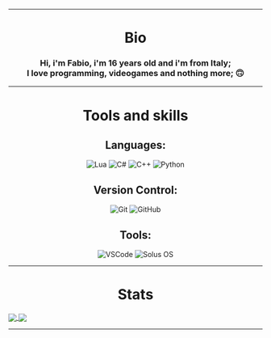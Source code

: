 <hr>
<h1 align="center">Bio</h1>
<h3 align="center">
  Hi, i'm Fabio, i'm 16 years old and i'm from Italy; <br>
  I love programming, videogames and nothing more; &#x1F643
</h3>
<hr>
<h1 align="center">Tools and skills</h1>
<div align="center">
  <h2>Languages:</h2>
  <img src="https://img.shields.io/badge/-Lua-blue?style=for-the-badge&logo=Lua&logoColor=white" alt="Lua">
  <img src="https://img.shields.io/badge/-C%20Sharp-purple?style=for-the-badge&logo=C+Sharp&logoColor=white" alt="C#">
  <img src="https://img.shields.io/badge/-C++-purple?style=for-the-badge&logo=C&logoColor=white" alt="C++">
  <img src="https://img.shields.io/badge/-Python-3776AB?style=for-the-badge&logo=Python&logoColor=white" alt="Python">
  <h2>Version Control:</h2>
  <img src="https://img.shields.io/badge/-Git-F05032?style=for-the-badge&logo=Git&logoColor=white" alt="Git">
  <img src="https://img.shields.io/badge/-GitHub-181717?style=for-the-badge&logo=GitHub" alt="GitHub">
  <h2>Tools:</h2>
  <img src="https://img.shields.io/badge/Editor-VSCode-007ACC?style=for-the-badge&logo=Visual%20Studio%20Code" alt="VSCode">
  <img src="https://img.shields.io/badge/Distro-Solus%20OS-9400D3?style=for-the-badge&logo=Solus&logoColor=purple" alt="Solus OS">
</div>
<hr>
<h1 align="center">Stats</h1>
<div>
  <a href="https://github.com/DarkCh4osss/DarkCh4osss">
    <img align="center" src="https://github-readme-stats.vercel.app/api/top-langs/?username=DarkCh4osss&exclude_repo=dotfiles&show_icons=true&hide_border=true"/>
  </a>
  <a href="https://github.com/DarkCh4osss/DarkCh4osss">
    <img align="center" src="https://github-readme-stats.vercel.app/api?username=DarkCh4osss&show_icons=true&count_private=true&hide_border=true"/>
  </a>
</div>
<hr>